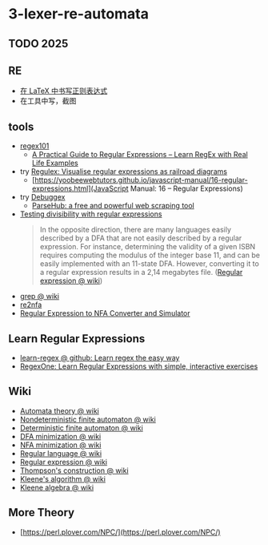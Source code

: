 # 3-lexer-re-automata

## TODO 2025

## RE
- [在 LaTeX 中书写正则表达式](https://stackoverflow.com/questions/2528797/writing-a-regex-in-latex/2528843)
- 在工具中写，截图

## tools
- [regex101](https://regex101.com/)
  - [A Practical Guide to Regular Expressions – Learn RegEx with Real Life Examples](https://www.freecodecamp.org/news/practical-regex-guide-with-real-life-examples/)
- try [Regulex: Visualise regular expressions as railroad diagrams](https://jex.im/regulex/)
  - [https://yoobeewebtutors.github.io/javascript-manual/16-regular-expressions.html](JavaScript Manual: 16 – Regular Expressions)
- try [Debuggex](https://www.debuggex.com/)
  - [ParseHub: a free and powerful web scraping tool](https://www.parsehub.com/)
- [Testing divisibility with regular expressions](https://s3.boskent.com/divisibility-regex/divisibility-regex.html)
  > In the opposite direction, there are many languages easily described by a DFA that are not easily described by a regular expression. For instance, determining the validity of a given ISBN requires computing the modulus of the integer base 11, and can be easily implemented with an 11-state DFA. However, converting it to a regular expression results in a 2,14 megabytes file. ([Regular expression @ wiki](https://en.wikipedia.org/wiki/Regular_expression\#Expressive_power_and_compactness))
- [grep @ wiki](https://en.wikipedia.org/wiki/Grep\#cite_ref-27)
- [re2nfa](https://ertugrulcbn.github.io/AutomataWorks/Term%20Project/index.html)
- [Regular Expression to NFA Converter and Simulator](https://kulotsystems.github.io/rgx/)

## Learn Regular Expressions
- [learn-regex @ github: Learn regex the easy way](https://github.com/ziishaned/learn-regex)
- [RegexOne: Learn Regular Expressions with simple, interactive exercises](https://regexone.com/)

## Wiki
- [Automata theory @ wiki](https://en.wikipedia.org/wiki/Automata_theory)
- [Nondeterministic finite automaton @ wiki](https://en.wikipedia.org/wiki/Nondeterministic_finite_automaton)
- [Deterministic finite automaton @ wiki](https://en.wikipedia.org/wiki/Deterministic_finite_automaton)
- [DFA minimization @ wiki](https://en.wikipedia.org/wiki/DFA_minimization)
- [NFA minimization @ wiki](https://en.wikipedia.org/wiki/NFA_minimization)
- [Regular language @ wiki](https://en.wikipedia.org/wiki/Regular_language)
- [Regular expression @ wiki](https://en.wikipedia.org/wiki/Regular_expression)
- [Thompson's construction @ wiki](https://en.wikipedia.org/wiki/Thompson%27s_construction)
- [Kleene's algorithm @ wiki](https://en.wikipedia.org/wiki/Kleene%27s_algorithm)
- [Kleene algebra @ wiki](https://en.wikipedia.org/wiki/Kleene_algebra)

## More Theory
- [https://perl.plover.com/NPC/](https://perl.plover.com/NPC/)